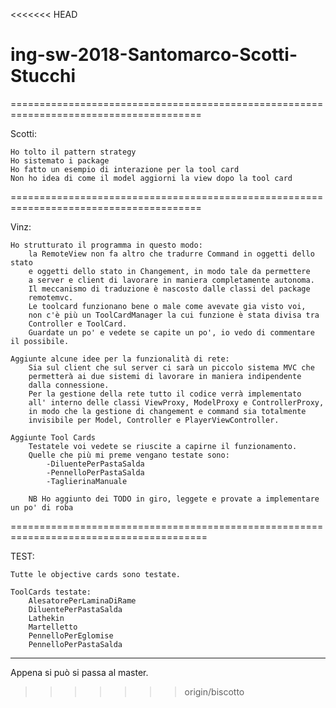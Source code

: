 <<<<<<< HEAD
# ing-sw-2018-Santomarco-Scotti-Stucchi

=======================================================================================

Scotti:

	Ho tolto il pattern strategy
	Ho sistemato i package
	Ho fatto un esempio di interazione per la tool card
	Non ho idea di come il model aggiorni la view dopo la tool card

=======================================================================================

Vinz:

	Ho strutturato il programma in questo modo: 
		la RemoteView non fa altro che tradurre Command in oggetti dello stato 
		e oggetti dello stato in Changement, in modo tale da permettere 
		a server e client di lavorare in maniera completamente autonoma. 
		Il meccanismo di traduzione è nascosto dalle classi del package 
		remotemvc.
		Le toolcard funzionano bene o male come avevate gia visto voi, 
		non c'è più un ToolCardManager la cui funzione è stata divisa tra 
		Controller e ToolCard.
		Guardate un po' e vedete se capite un po', io vedo di commentare il possibile.

	Aggiunte alcune idee per la funzionalità di rete:
		Sia sul client che sul server ci sarà un piccolo sistema MVC che 
		permetterà ai due sistemi di lavorare in maniera indipendente
		dalla connessione.
		Per la gestione della rete tutto il codice verrà implementato 
		all' interno delle classi ViewProxy, ModelProxy e ControllerProxy,
		in modo che la gestione di changement e command sia totalmente 
		invisibile per Model, Controller e PlayerViewController.

	Aggiunte Tool Cards
		Testatele voi vedete se riuscite a capirne il funzionamento.
		Quelle che più mi preme vengano testate sono:
			-DiluentePerPastaSalda
			-PennelloPerPastaSalda
			-TaglierinaManuale
		
		NB Ho aggiunto dei TODO in giro, leggete e provate a implementare un po' di roba
========================================================================================

TEST:

	Tutte le objective cards sono testate.
	
	ToolCards testate:
		AlesatorePerLaminaDiRame
		DiluentePerPastaSalda
		Lathekin
		Martelletto
		PennelloPerEglomise
		PennelloPerPastaSalda
_________________________________________________________________________________________


Appena si può si passa al master.

>>>>>>> origin/biscotto
